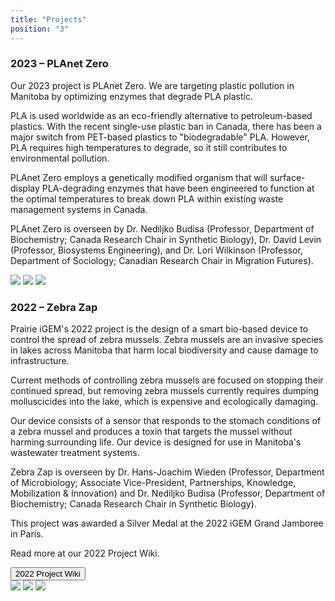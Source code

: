 ```yaml
---
title: "Projects"
position: "3"
---
```


### 2023 – PLAnet Zero

Our 2023 project is PLAnet Zero. We are targeting plastic pollution in Manitoba by optimizing enzymes that degrade PLA plastic.

PLA is used worldwide as an eco-friendly alternative to petroleum-based plastics. With the recent single-use plastic ban in Canada, there has been a major switch from PET-based plastics to "biodegradable" PLA. However, PLA requires high temperatures to degrade, so it still contributes to environmental pollution.

PLAnet Zero employs a genetically modified organism that will surface-display PLA-degrading enzymes that have been engineered to function at the optimal temperatures to break down PLA within existing waste management systems in Canada.

PLAnet Zero is overseen by Dr. Nediljko Budisa (Professor, Department of Biochemistry; Canada Research Chair in Synthetic Biology), Dr. David Levin (Professor, Biosystems Engineering), and Dr. Lori Wilkinson (Professor, Department of Sociology; Canadian Research Chair in Migration Futures).

<div class="container text-center">
  <div class="row row-cols-3">
    <img src="/assets/2023-forks-biovator.jpg" class="img-fluid col" />
    <img src="/assets/planet-zero-logo.png" class="img-fluid col" />
    <img src="/assets/2023-team-photo.png" class="img-fluid col" />
  </div>
</div>

### 2022 – Zebra Zap

Prairie iGEM's 2022 project is the design of a smart bio-based device to control the spread of zebra mussels. Zebra mussels are an invasive species in lakes across Manitoba that harm local biodiversity and cause damage to infrastructure.

Current methods of controlling zebra mussels are focused on stopping their continued spread, but removing zebra mussels currently requires dumping molluscicides into the lake, which is expensive and ecologically damaging.

Our device consists of a sensor that responds to the stomach conditions of a zebra mussel and produces a toxin that targets the mussel without harming surrounding life. Our device is designed for use in Manitoba's wastewater treatment systems.

Zebra Zap is overseen by Dr. Hans-Joachim Wieden (Professor, Department of Microbiology; Associate Vice-President, Partnerships, Knowledge, Mobilization & Innovation) and Dr. Nediljko Budisa (Professor, Department of Biochemistry; Canada Research Chair in Synthetic Biology).

This project was awarded a Silver Medal at the 2022 iGEM Grand Jamboree in Paris.

Read more at our 2022 Project Wiki.

<div class="d-grid gap-2 col-6 mx-auto pb-4">
  <button class="btn btn-primary btn-lg" href="https://2022.igem.wiki/umanitoba/">
    2022 Project Wiki
  </button>
</div>

<div class="container text-center">
  <div class="row row-cols-3">
    <img src="/assets/2022-team-jamboree.jpg" class="img-fluid col" />
    <img src="/assets/zebra-zap-logo.png" class="img-fluid col" />
    <img src="./assets/2022-team-photo.jpg" class="img-fluid col" />
  </div>
</div>

